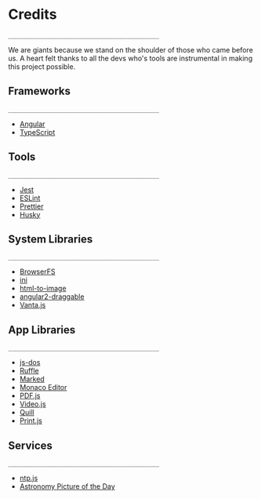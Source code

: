 # Credits
```
___________________________________________
```

  We are giants because we stand on the shoulder of those who came before us.
  A heart felt thanks to all the devs who's tools are instrumental in making this project possible.
  

## Frameworks
```
___________________________________________
```

- [Angular](https://github.com/angular/angular)
- [TypeScript](https://github.com/microsoft/TypeScript)

## Tools
```
___________________________________________
```

- [Jest](https://github.com/facebook/jest)
- [ESLint](https://github.com/eslint/eslint)
- [Prettier](https://github.com/prettier/prettier)
- [Husky](https://github.com/typicode/husky)

## System Libraries
```
___________________________________________
```

- [BrowserFS](https://github.com/jvilk/BrowserFS)
- [ini](https://github.com/npm/ini)
- [html-to-image](https://github.com/bubkoo/html-to-image)
- [angular2-draggable](https://github.com/xieziyu/angular2-draggable)
- [Vanta.js](https://github.com/tengbao/vanta)


## App Libraries
```
___________________________________________
```

- [js-dos](https://github.com/caiiiycuk/js-dos)
- [Ruffle](https://github.com/ruffle-rs/ruffle)
- [Marked](https://github.com/markedjs/marked)
- [Monaco Editor](https://github.com/microsoft/monaco-editor)
- [PDF.js](https://github.com/mozilla/pdf.js)
- [Video.js](https://github.com/videojs/video.js)
- [Quill](https://github.com/slab/quill/)
- [Print.js](https://github.com/crabbly/print.js)

## Services
```
___________________________________________
```

- [ntp.js](http://www.ntpjs.org/)
- [Astronomy Picture of the Day](https://apod.nasa.gov/apod/)